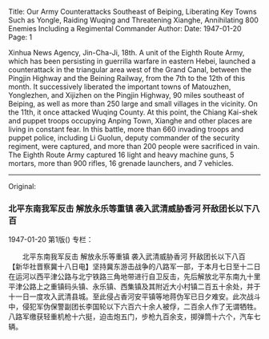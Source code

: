 Title: Our Army Counterattacks Southeast of Beiping, Liberating Key Towns Such as Yongle, Raiding Wuqing and Threatening Xianghe, Annihilating 800 Enemies Including a Regimental Commander
Author:
Date: 1947-01-20
Page: 1

Xinhua News Agency, Jin-Cha-Ji, 18th. A unit of the Eighth Route Army, which has been persisting in guerrilla warfare in eastern Hebei, launched a counterattack in the triangular area west of the Grand Canal, between the Pingjin Highway and the Beining Railway, from the 7th to the 12th of this month. It successively liberated the important towns of Matouzhen, Yonglezhen, and Xijizhen on the Pingjin Highway, 90 miles southeast of Beiping, as well as more than 250 large and small villages in the vicinity. On the 11th, it once attacked Wuqing County. At this point, the Chiang Kai-shek and puppet troops occupying Anping Town, Xianghe and other places are living in constant fear. In this battle, more than 660 invading troops and puppet police, including Li Guolun, deputy commander of the security regiment, were captured, and more than 200 people were sacrificed in vain. The Eighth Route Army captured 16 light and heavy machine guns, 5 mortars, more than 900 rifles, 16 grenade launchers, and 7 vehicles.



<hr /> 

Original: 


### 北平东南我军反击  解放永乐等重镇  袭入武清威胁香河  歼敌团长以下八百

1947-01-20
第1版()
专栏：

　　北平东南我军反击
    解放永乐等重镇
    袭入武清威胁香河
    歼敌团长以下八百
    【新华社晋察冀十八日电】坚持冀东游击战争的八路军一部，于本月七日至十二日在运河以西平津公路与北宁铁路三角地带进行自卫反击，先后解放北平东南九十里平津公路上之重镇码头镇、永乐镇、西集镇及其附近大小村镇二百五十余处，并于十一日一度攻入武清县城。至此侵占香河安平镇等地蒋伪军已日夕难安。此次战斗中，侵犯军伪保警副团长李国轮以下六百六十余人被俘，二百余人作了无谓牺牲。八路军缴获轻重机枪十六挺，迫击炮五门，步枪九百余支，掷弹筒十六个，汽车七辆。
